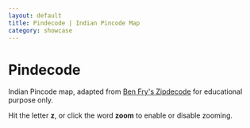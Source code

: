 ```yaml
---
layout: default
title: Pindecode | Indian Pincode Map
category: showcase
---
```


# Pindecode

Indian Pincode map, adapted from [Ben Fry's Zipdecode](http://benfry.com/zipdecode/) for educational purpose only. 

<canvas id="context" width="750" height="650" style="width:750px; height:650px;"> </canvas>
<script src="pindecode.js"></script>


Hit the letter **z**, or click the word **zoom** to enable or disable zooming.